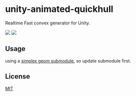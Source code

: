 # unity-animated-quickhull

Realtime Fast convex generator for Unity.

<img src="Recordings/output2d.gif">

<img src="Recordings/output3d.gif">

## Usage

using a [simplex geom submodule](https://github.com/komietty/unity-simplex-geometry), so update submodule first.

## License
[MIT](LICENSE)
